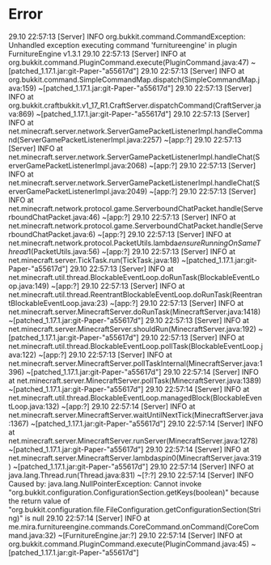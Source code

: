 # Error
29.10 22:57:13 [Server] INFO org.bukkit.command.CommandException: Unhandled exception executing command 'furnitureengine' in plugin FurnitureEngine v1.3.1
29.10 22:57:13 [Server] INFO at org.bukkit.command.PluginCommand.execute(PluginCommand.java:47) ~[patched_1.17.1.jar:git-Paper-"a55617d"]
29.10 22:57:13 [Server] INFO at org.bukkit.command.SimpleCommandMap.dispatch(SimpleCommandMap.java:159) ~[patched_1.17.1.jar:git-Paper-"a55617d"]
29.10 22:57:13 [Server] INFO at org.bukkit.craftbukkit.v1_17_R1.CraftServer.dispatchCommand(CraftServer.java:869) ~[patched_1.17.1.jar:git-Paper-"a55617d"]
29.10 22:57:13 [Server] INFO at net.minecraft.server.network.ServerGamePacketListenerImpl.handleCommand(ServerGamePacketListenerImpl.java:2257) ~[app:?]
29.10 22:57:13 [Server] INFO at net.minecraft.server.network.ServerGamePacketListenerImpl.handleChat(ServerGamePacketListenerImpl.java:2068) ~[app:?]
29.10 22:57:13 [Server] INFO at net.minecraft.server.network.ServerGamePacketListenerImpl.handleChat(ServerGamePacketListenerImpl.java:2049) ~[app:?]
29.10 22:57:13 [Server] INFO at net.minecraft.network.protocol.game.ServerboundChatPacket.handle(ServerboundChatPacket.java:46) ~[app:?]
29.10 22:57:13 [Server] INFO at net.minecraft.network.protocol.game.ServerboundChatPacket.handle(ServerboundChatPacket.java:6) ~[app:?]
29.10 22:57:13 [Server] INFO at net.minecraft.network.protocol.PacketUtils.lambda$ensureRunningOnSameThread$1(PacketUtils.java:56) ~[app:?]
29.10 22:57:13 [Server] INFO at net.minecraft.server.TickTask.run(TickTask.java:18) ~[patched_1.17.1.jar:git-Paper-"a55617d"]
29.10 22:57:13 [Server] INFO at net.minecraft.util.thread.BlockableEventLoop.doRunTask(BlockableEventLoop.java:149) ~[app:?]
29.10 22:57:13 [Server] INFO at net.minecraft.util.thread.ReentrantBlockableEventLoop.doRunTask(ReentrantBlockableEventLoop.java:23) ~[app:?]
29.10 22:57:13 [Server] INFO at net.minecraft.server.MinecraftServer.doRunTask(MinecraftServer.java:1418) ~[patched_1.17.1.jar:git-Paper-"a55617d"]
29.10 22:57:13 [Server] INFO at net.minecraft.server.MinecraftServer.shouldRun(MinecraftServer.java:192) ~[patched_1.17.1.jar:git-Paper-"a55617d"]
29.10 22:57:13 [Server] INFO at net.minecraft.util.thread.BlockableEventLoop.pollTask(BlockableEventLoop.java:122) ~[app:?]
29.10 22:57:13 [Server] INFO at net.minecraft.server.MinecraftServer.pollTaskInternal(MinecraftServer.java:1396) ~[patched_1.17.1.jar:git-Paper-"a55617d"]
29.10 22:57:14 [Server] INFO at net.minecraft.server.MinecraftServer.pollTask(MinecraftServer.java:1389) ~[patched_1.17.1.jar:git-Paper-"a55617d"]
29.10 22:57:14 [Server] INFO at net.minecraft.util.thread.BlockableEventLoop.managedBlock(BlockableEventLoop.java:132) ~[app:?]
29.10 22:57:14 [Server] INFO at net.minecraft.server.MinecraftServer.waitUntilNextTick(MinecraftServer.java:1367) ~[patched_1.17.1.jar:git-Paper-"a55617d"]
29.10 22:57:14 [Server] INFO at net.minecraft.server.MinecraftServer.runServer(MinecraftServer.java:1278) ~[patched_1.17.1.jar:git-Paper-"a55617d"]
29.10 22:57:14 [Server] INFO at net.minecraft.server.MinecraftServer.lambda$spin$0(MinecraftServer.java:319) ~[patched_1.17.1.jar:git-Paper-"a55617d"]
29.10 22:57:14 [Server] INFO at java.lang.Thread.run(Thread.java:831) ~[?:?]
29.10 22:57:14 [Server] INFO Caused by: java.lang.NullPointerException: Cannot invoke "org.bukkit.configuration.ConfigurationSection.getKeys(boolean)" because the return value of "org.bukkit.configuration.file.FileConfiguration.getConfigurationSection(String)" is null
29.10 22:57:14 [Server] INFO at me.mira.furnitureengine.commands.CoreCommand.onCommand(CoreCommand.java:32) ~[FurnitureEngine.jar:?]
29.10 22:57:14 [Server] INFO at org.bukkit.command.PluginCommand.execute(PluginCommand.java:45) ~[patched_1.17.1.jar:git-Paper-"a55617d"]
